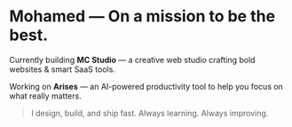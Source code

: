 # Mohamed — On a mission to be the best.

Currently building **MC Studio** — a creative web studio crafting bold websites & smart SaaS tools.

Working on **Arises** — an AI-powered productivity tool to help you focus on what really matters.

> I design, build, and ship fast. Always learning. Always improving.



